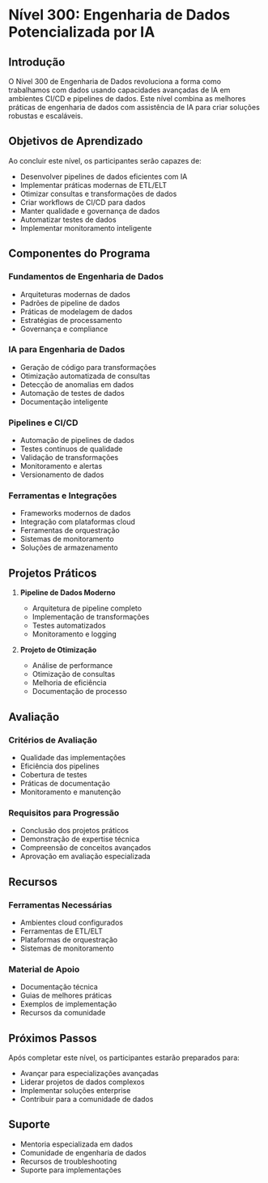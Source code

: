<!--
Original file: /docs/levels/level-300-data.md
English version: 2023-03-20
Last translation update: 2023-03-20
Translated by: AI Assistant
-->

# Nível 300: Engenharia de Dados Potencializada por IA

## Introdução

O Nível 300 de Engenharia de Dados revoluciona a forma como trabalhamos com dados usando capacidades avançadas de IA em ambientes CI/CD e pipelines de dados. Este nível combina as melhores práticas de engenharia de dados com assistência de IA para criar soluções robustas e escaláveis.

## Objetivos de Aprendizado

Ao concluir este nível, os participantes serão capazes de:

- Desenvolver pipelines de dados eficientes com IA
- Implementar práticas modernas de ETL/ELT
- Otimizar consultas e transformações de dados
- Criar workflows de CI/CD para dados
- Manter qualidade e governança de dados
- Automatizar testes de dados
- Implementar monitoramento inteligente

## Componentes do Programa

### Fundamentos de Engenharia de Dados
- Arquiteturas modernas de dados
- Padrões de pipeline de dados
- Práticas de modelagem de dados
- Estratégias de processamento
- Governança e compliance

### IA para Engenharia de Dados
- Geração de código para transformações
- Otimização automatizada de consultas
- Detecção de anomalias em dados
- Automação de testes de dados
- Documentação inteligente

### Pipelines e CI/CD
- Automação de pipelines de dados
- Testes contínuos de qualidade
- Validação de transformações
- Monitoramento e alertas
- Versionamento de dados

### Ferramentas e Integrações
- Frameworks modernos de dados
- Integração com plataformas cloud
- Ferramentas de orquestração
- Sistemas de monitoramento
- Soluções de armazenamento

## Projetos Práticos

1. **Pipeline de Dados Moderno**
   - Arquitetura de pipeline completo
   - Implementação de transformações
   - Testes automatizados
   - Monitoramento e logging

2. **Projeto de Otimização**
   - Análise de performance
   - Otimização de consultas
   - Melhoria de eficiência
   - Documentação de processo

## Avaliação

### Critérios de Avaliação
- Qualidade das implementações
- Eficiência dos pipelines
- Cobertura de testes
- Práticas de documentação
- Monitoramento e manutenção

### Requisitos para Progressão
- Conclusão dos projetos práticos
- Demonstração de expertise técnica
- Compreensão de conceitos avançados
- Aprovação em avaliação especializada

## Recursos

### Ferramentas Necessárias
- Ambientes cloud configurados
- Ferramentas de ETL/ELT
- Plataformas de orquestração
- Sistemas de monitoramento

### Material de Apoio
- Documentação técnica
- Guias de melhores práticas
- Exemplos de implementação
- Recursos da comunidade

## Próximos Passos

Após completar este nível, os participantes estarão preparados para:
- Avançar para especializações avançadas
- Liderar projetos de dados complexos
- Implementar soluções enterprise
- Contribuir para a comunidade de dados

## Suporte

- Mentoria especializada em dados
- Comunidade de engenharia de dados
- Recursos de troubleshooting
- Suporte para implementações